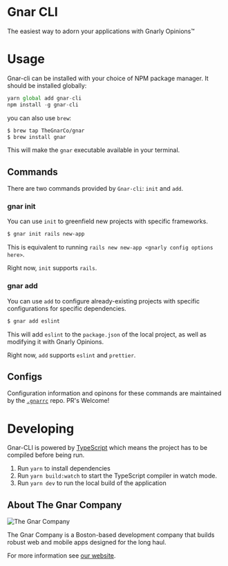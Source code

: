 # Gnar CLI

The easiest way to adorn your applications with Gnarly Opinions&trade;

# Usage

Gnar-cli can be installed with your choice of NPM package manager. It should be installed globally:

```js
yarn global add gnar-cli
npm install -g gnar-cli
```

you can also use `brew`:

```bash
$ brew tap TheGnarCo/gnar
$ brew install gnar
```

This will make the `gnar` executable available in your terminal.

## Commands

There are two commands provided by `Gnar-cli`: `init` and `add`.

### gnar init

You can use `init` to greenfield new projects with specific frameworks.

```bash
$ gnar init rails new-app
```

This is equivalent to running `rails new new-app <gnarly config options here>`.

Right now, `init` supports `rails`.

### gnar add

You can use `add` to configure already-existing projects with specific configurations for specific dependencies.

```bash
$ gnar add eslint
```

This will add `eslint` to the `package.json` of the local project, as well as modifying it with Gnarly Opinions.

Right now, `add` supports `eslint` and `prettier`.

## Configs

Configuration information and opinons for these commands are maintained by the [`.gnarrc`](https://github.com/TheGnarCo/.gnarrc) repo. PR's Welcome!

# Developing

Gnar-CLI is powered by [TypeScript] which means the project has to be compiled before being run.

1. Run `yarn` to install dependencies
1. Run `yarn build:watch` to start the TypeScript compiler in watch mode.
1. Run `yarn dev` to run the local build of the application

[typescript]: https://www.typescriptlang.org/

## About The Gnar Company

![The Gnar Company](https://avatars0.githubusercontent.com/u/17011419?s=100&v=4)

The Gnar Company is a Boston-based development company that builds robust
web and mobile apps designed for the long haul.

For more information see [our website](https://www.thegnar.co/).
